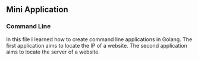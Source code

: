 ## Mini Application

### Command Line

In this file I learned how to create command line applications in Golang.
The first application aims to locate the IP of a website. The second application aims to locate the server of a website.


